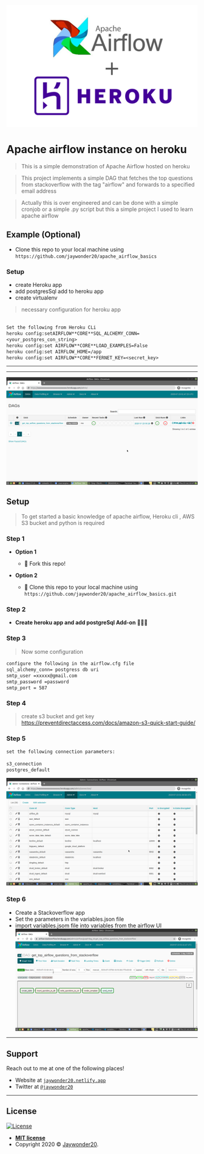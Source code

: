 <img src="/img/airflowxheroku.png" title="airflowxheroku">

# Apache airflow instance on heroku

> This is a simple demonstration of Apache Airflow hosted on heroku

> This project implements a simple DAG that fetches the top questions from stackoverflow with the tag "airflow" and forwards to a specified email address

> Actually this is over engineered and can be done with a simple cronjob or a simple .py script but this a simple project I used to learn apache airflow

## Example (Optional)

- Clone this repo to your local machine using `https://github.com/jaywonder20/apache_airflow_basics`

### Setup

- create Heroku app
- add postgresSql add to heroku app
- create virtualenv

> necessary configuration for heroku app

```shell

Set the following from Heroku CLi
heroku config:setAIRFLOW**CORE**SQL_ALCHEMY_CONN=<your_postgres_con_string>
heroku config:set AIRFLOW**CORE**LOAD_EXAMPLES=False
heroku config:set AIRFLOW_HOME=/app
heroku config:set AIRFLOW**CORE**FERNET_KEY=<secret_key>
```

---

---

<img src="/img/airflowUIII.png" title="airflowxheroku">

## Setup

> To get started a basic knowledge of apache airflow, Heroku cli , AWS S3 bucket and python is required

### Step 1

- **Option 1**

  - 🍴 Fork this repo!

- **Option 2**
  - 👯 Clone this repo to your local machine using `https://github.com/jaywonder20/apache_airflow_basics.git`

### Step 2

- **Create heroku app and add postgreSql Add-on** 🔨🔨🔨

### Step 3

> Now some configuration

```shell
configure the following in the airflow.cfg file
sql_alchemy_conn= postgress db uri
smtp_user =xxxxx@gmail.com
smtp_password =password
smtp_port = 587
```

### Step 4

> create s3 bucket and get key
> https://preventdirectaccess.com/docs/amazon-s3-quick-start-guide/

### Step 5

```shell
set the following connection parameters:

s3_connection
postgres_default
```

<img src="/img/connections.png" title="airflowxheroku">

### Step 6

- Create a Stackoverflow app
- Set the parameters in the variables.json file
- import variables.jsom file into variables from the airflow UI
  <img src="/img/graph.png" title="airflowxheroku">

---

## Support

Reach out to me at one of the following places!

- Website at <a href="https://jaywonder20.netlify.app" target="_blank">`jaywonder20.netlify.app`</a>
- Twitter at <a href="http://twitter.com/jaywonder20" target="_blank">`@jaywonder20`</a>

---

## License

[![License](http://img.shields.io/:license-mit-blue.svg?style=flat-square)](http://badges.mit-license.org)

- **[MIT license](http://opensource.org/licenses/mit-license.php)**
- Copyright 2020 © <a href="http://linkedin.com/in/jaywonder20" target="_blank">Jaywonder20</a>.
